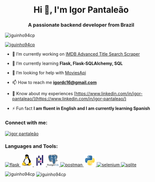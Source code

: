<h1 align="center">Hi 👋, I'm Igor Pantaleão</h1>
<h3 align="center">A passionate backend developer from Brazil</h3>

<p align="left"> <img src="https://komarev.com/ghpvc/?username=iguinho94cp&label=Profile%20views&color=0e75b6&style=flat" alt="iguinho94cp" /> </p>

<p align="left"> <a href="https://github.com/ryo-ma/github-profile-trophy"><img src="https://github-profile-trophy.vercel.app/?username=iguinho94cp" alt="iguinho94cp" /></a> </p>

- 🔭 I’m currently working on [IMDB Advanced Title Search Scraper](https://github.com/Iguinho94CP/imdb_scraper)

- 🌱 I’m currently learning **Flask, Flask-SQLAlchemy, SQL**

- 🤝 I’m looking for help with [MoviesApi](https://github.com/Iguinho94CP/imdb_scraper/tree/main/imdb/moviesApi)

- 📫 How to reach me **igordc16@gmail.com**

- 📄 Know about my experiences [https://www.linkedin.com/in/igor-pantaleao/](https://www.linkedin.com/in/igor-pantaleao/)

- ⚡ Fun fact **I am fluent in English and I am currently learning Spanish**

<h3 align="left">Connect with me:</h3>
<p align="left">
<a href="https://linkedin.com/in/igor-pantaleao" target="blank"><img align="center" src="https://raw.githubusercontent.com/rahuldkjain/github-profile-readme-generator/master/src/images/icons/Social/linked-in-alt.svg" alt="igor pantaleão" height="30" width="40" /></a>
</p>

<h3 align="left">Languages and Tools:</h3>
<p align="left"> <a href="https://flask.palletsprojects.com/" target="_blank" rel="noreferrer"> <img src="https://www.vectorlogo.zone/logos/pocoo_flask/pocoo_flask-icon.svg" alt="flask" width="40" height="40"/> </a> <a href="https://www.linux.org/" target="_blank" rel="noreferrer"> <img src="https://raw.githubusercontent.com/devicons/devicon/master/icons/linux/linux-original.svg" alt="linux" width="40" height="40"/> </a> <a href="https://pandas.pydata.org/" target="_blank" rel="noreferrer"> <img src="https://raw.githubusercontent.com/devicons/devicon/2ae2a900d2f041da66e950e4d48052658d850630/icons/pandas/pandas-original.svg" alt="pandas" width="40" height="40"/> </a> <a href="https://www.postgresql.org" target="_blank" rel="noreferrer"> <img src="https://raw.githubusercontent.com/devicons/devicon/master/icons/postgresql/postgresql-original-wordmark.svg" alt="postgresql" width="40" height="40"/> </a> <a href="https://postman.com" target="_blank" rel="noreferrer"> <img src="https://www.vectorlogo.zone/logos/getpostman/getpostman-icon.svg" alt="postman" width="40" height="40"/> </a> <a href="https://www.python.org" target="_blank" rel="noreferrer"> <img src="https://raw.githubusercontent.com/devicons/devicon/master/icons/python/python-original.svg" alt="python" width="40" height="40"/> </a> <a href="https://www.selenium.dev" target="_blank" rel="noreferrer"> <img src="https://raw.githubusercontent.com/detain/svg-logos/780f25886640cef088af994181646db2f6b1a3f8/svg/selenium-logo.svg" alt="selenium" width="40" height="40"/> </a> <a href="https://www.sqlite.org/" target="_blank" rel="noreferrer"> <img src="https://www.vectorlogo.zone/logos/sqlite/sqlite-icon.svg" alt="sqlite" width="40" height="40"/> </a> </p>

<p><img align="left" src="https://github-readme-stats.vercel.app/api/top-langs?username=iguinho94cp&show_icons=true&locale=en&layout=compact" alt="iguinho94cp" /></p>

<p>&nbsp;<img align="center" src="https://github-readme-stats.vercel.app/api?username=iguinho94cp&show_icons=true&locale=en" alt="iguinho94cp" /></p>
